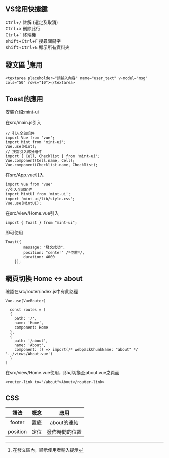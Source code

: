 ## VS常用快捷鍵

<kbd>Ctrl</kbd>+<kbd>/</kbd> 註解 (選定及取消)  
<kbd>Ctrl</kbd>+<kbd>x</kbd> 刪除此行  
<kbd>Ctrl</kbd>+<kbd>`</kbd> 終端機  
<kbd>shift</kbd>+<kbd>Ctrl</kbd>+<kbd>F</kbd> 搜尋關鍵字  
<kbd>shift</kbd>+<kbd>Ctrl</kbd>+<kbd>E</kbd> 顯示所有資料夾



## 發文區 [^placeholder]應用
[^placeholder]:在發文區內，顯示使用者輸入提示

```
<textarea placeholder="請輸入內容" name="user_text" v-model="msg" cols="50" rows="10"></textarea>
```
## Toast的應用 

安裝介紹:[mint-ui](https://mint-ui.github.io/#!/zh-cn)

在src/main.js引入
```
// 引入全部组件
import Vue from 'vue';
import Mint from 'mint-ui';
Vue.use(Mint);
// 按需引入部分组件
import { Cell, Checklist } from 'mint-ui';
Vue.component(Cell.name, Cell);
Vue.component(Checklist.name, Checklist);
```

在src/App.vue引入
```
import Vue from 'vue'
//引入全部組件
import MintUI from 'mint-ui';
import 'mint-ui/lib/style.css';
Vue.use(MintUI);
```

在src/view/Home.vue引入
```
import { Toast } from "mint-ui";
```

即可使用
```
Toast({
        message: "發文成功",
        position: "center" /*位置*/,
        duration: 4000
    });
```

## 網頁切換 Home <-> about

確認在src/router/index.js中有此路徑
```
Vue.use(VueRouter)

  const routes = [
  {
    path: '/',
    name: 'Home',
    component: Home
  },
  {
    path: '/about',
    name: 'About',
    component: () => import(/* webpackChunkName: "about" */ '../views/About.vue')
  }
]
```
在src/view/Home.vue使用，即可切換至about.vue之頁面
```
<router-link to="/about">About</router-link>
```

## CSS

|語法|概念|應用|
|:--:|:--:|:--:|
|footer|置底|about的連結|
|position|定位|發佈時間的位置|
